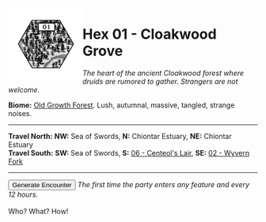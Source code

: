 <img align="left" width=150px src="/images/Hexes/hex01.png">
<h1>Hex 01 - Cloakwood Grove</h1>

*The heart of the ancient Cloakwood forest where druids are rumored to gather. Strangers are not welcome.*

**Biome:** <u>Old Growth Forest</u>. Lush, autumnal, massive, tangled, strange noises.

---

**Travel North:** **NW:** Sea of Swords, **N:** Chiontar Estuary, **NE:** Chiontar Estuary <br>
**Travel South:** **SW:** Sea of Swords, **S:** [06 - Centeol's Lair](/06-CenteolsLair), **SE:** [02 - Wyvern Fork](/02-WyvernFork)

 ---

  <button id="generateText">Generate Encounter</button> 
*The first time the party enters any feature and every 12 hours.* <br><br>
  <span class="alchemy" id="result" > Who? What? How! </span>
















  <script>
    // Define the climates
    const climate1 = "Old Growth";
    const climate2 = "Old Growth";

    // Helper function to load a CSV file and parse it
    async function loadCSV(filePath) {
      try {
        const response = await fetch(filePath);
        if (!response.ok) {
          throw new Error(`Failed to fetch ${filePath}: ${response.statusText}`);
        }
        const text = await response.text();
        return text.split("\n").map(row => row.split(","));
      } catch (error) {
        console.error("Error loading CSV:", error);
        return [];
      }
    }

    // Helper function to generate a random number between min and max (inclusive)
    function randomBetween(min, max) {
      return Math.floor(Math.random() * (max - min + 1)) + min;
    }

    // Helper function to validate row and column indices
    function isValidIndex(index, max) {
      return index >= 0 && index < max;
    }

    // Main logic
    document.getElementById("generateText").addEventListener("click", async () => {
      const csvData = await loadCSV("/CSV/BG hexcrawl - HexGen.csv");
      if (csvData.length === 0) {
        document.getElementById("result").innerText = "Error loading CSV data.";
        return;
      }

      const headerRow = csvData[0]; // First row is the header
      const resultElement = document.getElementById("result");

      const randomNumber = randomBetween(1, 4);
      console.log(`Dice Roll: ${randomNumber}`);  // Log rolled number
      let output = "";

      if (randomNumber === 1) {
        output = "Nothing happens.";
      } else if (randomNumber === 2) {
        const chosenClimate = randomBetween(1, 2) === 1 ? climate1 : climate2;
        const columnIndex = headerRow.findIndex(header => header.startsWith(chosenClimate));
        if (isValidIndex(columnIndex, headerRow.length)) {
          const RandomRow = randomBetween(2, 7); // Rows 2 to 7
          if (isValidIndex(RandomRow, csvData.length)) {
            output += csvData[RandomRow][columnIndex] + "<br>";

            const subNumber = randomBetween(1, 6);
                  console.log(`Sub Roll: ${subNumber}`);  // Log rolled number
            if (subNumber === 1) {
              output += "They are resting.";
            } else if (subNumber === 2) {
              output += "They are wounded!";
            } else if (subNumber === 3) {
              output += "They are victims of ";
              const subRandomRow = randomBetween(9, 12); // Rows 9 to 12
              if (isValidIndex(subRandomRow, csvData.length)) {
                const subValue = csvData[subRandomRow][columnIndex];
                const subSubColumnIndex = headerRow.findIndex(header => header.startsWith(subValue));
                const subSubRandomRow = randomBetween(22, 27); // Rows 22 to 27
                if (isValidIndex(subSubRandomRow, csvData.length) && isValidIndex(subSubColumnIndex, headerRow.length)) {
                  output += csvData[subSubRandomRow][subSubColumnIndex];
                }
              }
            } else if (subNumber === 4) {
              output += "They are hunting/patroling.";
            } else if (subNumber === 5) {
              output += "They are fighting ";
              const subRandomRow = randomBetween(2, 7); // Rows 2 to 7
              if (isValidIndex(subRandomRow, csvData.length)) {
                output += csvData[subRandomRow][columnIndex];
              }
            } else if (subNumber === 6) {
              output += "They are fleeing ";
              const subRandomRow = randomBetween(9, 12); // Rows 9 to 12
              if (isValidIndex(subRandomRow, csvData.length)) {
                const subValue = csvData[subRandomRow][columnIndex];
                                console.log(`Value: ${subValue}`);  // Log rolled faction
                const subSubColumnIndex = headerRow.findIndex(header => header.startsWith(subValue));
                const subSubRandomRow = randomBetween(1, 20); // Rows 1 to 20
                if (isValidIndex(subSubRandomRow, csvData.length) && isValidIndex(subSubColumnIndex, headerRow.length)) {
                  output += csvData[subSubRandomRow][subSubColumnIndex];
                }
              }
            }
          }
        }
      } else if (randomNumber === 3) {
        const chosenClimate = randomBetween(1, 2) === 1 ? climate1 : climate2;
                        console.log(`Chosen Climate: ${chosenClimate}`);  // Log rolled climate
        const columnIndex = headerRow.findIndex(header => header.startsWith(chosenClimate));
                        console.log(`Climate column Index: ${columnIndex}`);  // Log climate colume
        if (isValidIndex(columnIndex, headerRow.length)) {
          const RandomRow = randomBetween(9, 12); // Rows 9 to 12
                        console.log(`Random Row: ${RandomRow}`);  // Log random row
              if (isValidIndex(RandomRow, csvData.length)) {
                const Value = csvData[RandomRow][columnIndex];
                console.log(`Value: ${Value}`);  // Log rolled faction
                const SubColumnIndex = headerRow.findIndex(header => header.startsWith(Value));
                const SubRandomRow = randomBetween(1, 20); // Rows 1 to 20
                if (isValidIndex(SubRandomRow, csvData.length) && isValidIndex(SubColumnIndex, headerRow.length)) {
                  output += csvData[SubRandomRow][SubColumnIndex] + "<br>";


            const subNumber = randomBetween(1, 6);
               console.log(`Sub Roll: ${subNumber}`);  // Log rolled number
            if (subNumber === 1) {
              output += "They are resting.";
            } else if (subNumber === 2) {
              output += "They are wounded!";
            } else if (subNumber === 3) {
              output += "They are victims of ";
              const subRandomRow = randomBetween(9, 12); // Rows 9 to 12
              if (isValidIndex(subRandomRow, csvData.length)) {
                const subValue = csvData[subRandomRow][columnIndex];
                const subSubColumnIndex = headerRow.findIndex(header => header.startsWith(subValue));
                const subSubRandomRow = randomBetween(22, 27); // Rows 22 to 27
                if (isValidIndex(subSubRandomRow, csvData.length) && isValidIndex(subSubColumnIndex, headerRow.length)) {
                  output += csvData[subSubRandomRow][subSubColumnIndex];
                }
              }
            } else if (subNumber === 4) {
              output += "They are hunting/patroling.";
            } else if (subNumber === 5) {
              output += "They are fighting ";
              const subRandomRow = randomBetween(2, 7); // Rows 2 to 7
              if (isValidIndex(subRandomRow, csvData.length)) {
                output += csvData[subRandomRow][columnIndex];
              }
            } else if (subNumber === 6) {
              output += "They are fleeing ";
              const subRandomRow = randomBetween(9, 12); // Rows 9 to 12
              if (isValidIndex(subRandomRow, csvData.length)) {
                const subValue = csvData[subRandomRow][columnIndex];
                const subSubColumnIndex = headerRow.findIndex(header => header.startsWith(subValue));
                const subSubRandomRow = randomBetween(1, 20); // Rows 1 to 20
                if (isValidIndex(subSubRandomRow, csvData.length) && isValidIndex(subSubColumnIndex, headerRow.length)) {
                  output += csvData[subSubRandomRow][subSubColumnIndex];
                }
              }
            }
          }
        }
                          }
              }
        else if (randomNumber === 4) {
        const subNumber = randomBetween(1, 6);
               console.log(`Sub Roll: ${subNumber}`);  // Log rolled number
        const chosenClimate = randomBetween(1, 2) === 1 ? climate1 : climate2;
        const columnIndex = headerRow.findIndex(header => header.startsWith(chosenClimate));
        if (isValidIndex(columnIndex, headerRow.length)) {
          if (subNumber === 1) {
            if (isValidIndex(19, csvData.length)) {
              output += csvData[19][columnIndex];
            }
          } else if (subNumber === 2) {
            const RandomRow = randomBetween(9, 12); // Rows 9 to 12
            if (isValidIndex(RandomRow, csvData.length)) {
              const value = csvData[RandomRow][columnIndex];
              const subColumnIndex = headerRow.findIndex(header => header.startsWith(value));
              const subSubRandomRow = randomBetween(22, 27); // Rows 22 to 27
              if (isValidIndex(subSubRandomRow, csvData.length) && isValidIndex(subColumnIndex, headerRow.length)) {
                output += csvData[subSubRandomRow][subColumnIndex];
              }
            }
          } else if (subNumber === 3) {
            const RandomRow = randomBetween(2, 7); // Rows 2 to 7
            if (isValidIndex(RandomRow, csvData.length)) {
              const value = csvData[RandomRow][columnIndex];
              output += "A lair of " + value;
            }
          } else if (subNumber === 4) {
            output += "Heavy fog. You are lost and end at another location in the hex than the one intended.";
          } else if (subNumber === 5) {
            output += "The Gibberling Horde is coming tonight. Sleeping will be impossible on this hex.";
          } else if (subNumber === 6) {
            const RandomRow = randomBetween(14, 17); // Rows 14 to 17
            if (isValidIndex(RandomRow, csvData.length)) {
              const value = csvData[RandomRow][columnIndex];
              output += "You meet " + value;
            }
          } 
        }
      }

      resultElement.innerHTML = output || "Error: Unable to generate text.";
    });
  </script>
